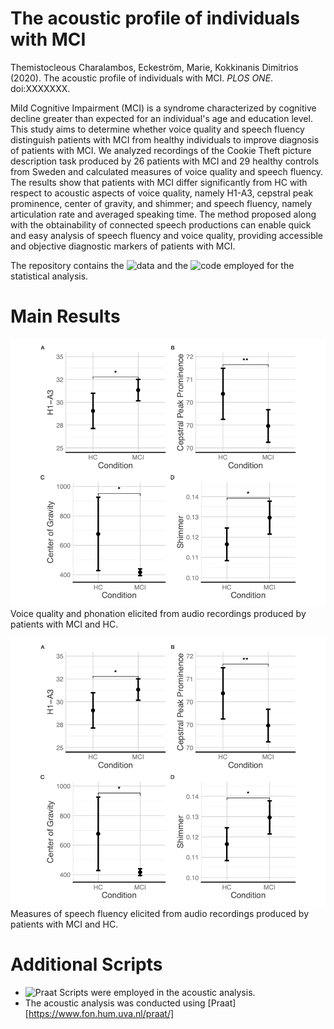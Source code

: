 #  The acoustic profile of individuals with MCI


Themistocleous Charalambos, Eckeström, Marie, Kokkinanis Dimitrios (2020). The acoustic profile of individuals with MCI. *PLOS ONE*. doi:XXXXXXX.

Mild Cognitive Impairment (MCI) is a syndrome characterized by cognitive decline greater than expected for an individual's age and education level. This study aims to determine whether voice quality and speech fluency distinguish patients with MCI from healthy individuals to improve diagnosis of patients with MCI. We analyzed recordings of the Cookie Theft picture description task produced by 26 patients with MCI and 29 healthy controls from Sweden and calculated measures of voice quality and speech fluency. The results show that patients with MCI differ significantly from HC with respect to acoustic aspects of voice quality, namely H1-A3, cepstral peak prominence, center of gravity, and shimmer; and speech fluency, namely articulation rate and averaged speaking time. The method proposed along with the obtainability of connected speech productions can enable quick and easy analysis of speech fluency and voice quality, providing accessible and objective diagnostic markers of patients with MCI.


The repository contains the ![data](MCI-article/MCI-article-Rstats/data) and the ![code](MCI-article/MCI-article-Rstats/) employed for the statistical analysis.


# Main Results


![Main Results](images/Picture1.png)
Voice quality and phonation elicited from audio recordings produced by patients with MCI and HC. 

![Main Results](images/Picture1.png)
 Measures of speech fluency elicited from audio recordings produced by patients with MCI and HC. 

# Additional Scripts
- ![Praat Scripts](MCI-article/praat_scripts) were employed in the acoustic analysis.
- The acoustic analysis was conducted using [Praat][https://www.fon.hum.uva.nl/praat/]

